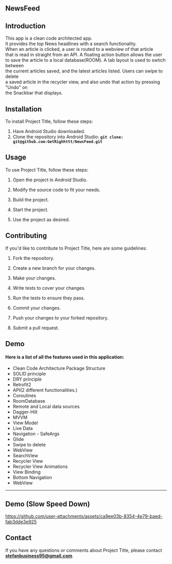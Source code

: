## **NewsFeed**

## **Introduction**
<p>This app is a clean code architected app.<br>
It provides the top News headlines with a search functionality.<br>
When an article is clicked, a user is routed to a webview of that article<br>
that is read in straight from an API. A floating action button allows the user<br>
to save the article to a local database(ROOM). A tab layout is used to swtich between<br>
the current articles saved, and the latest articles listed. Users can swipe to delete<br>
a saved article in the recycler view, and also undo that action by pressing "Undo" on<br>
the Snackbar that displays.


## **Installation**

To install Project Title, follow these steps:

 
1. Have Android Studio downloaded.
2. Clone the repository into Android Studio: **`git clone: git@github.com:GetRighhttt/NewsFeed.git`**

## **Usage**

To use Project Title, follow these steps:

1. Open the project in Android Studio.

2. Modify the source code to fit your needs.

3. Build the project.

4. Start the project.

5. Use the project as desired.

## **Contributing**

If you'd like to contribute to Project Title, here are some guidelines:
 

1. Fork the repository.

2. Create a new branch for your changes.

3. Make your changes.

4. Write tests to cover your changes.

5. Run the tests to ensure they pass.

6. Commit your changes.

7. Push your changes to your forked repository.

8. Submit a pull request.

## **Demo**
#### Here is a list of all the features used in this application:

- Clean Code Architecture Package Structure
- SOLID principle
- DRY principle
- Retrofit2
- API(2 different functionalities.)
- Coroutines
- RoomDatabase
- Remote and Local data sources
- Dagger-Hilt
- MVVM
- View Model
- Live Data
- Navigation - SafeArgs
- Glide
- Swipe to delete
- WebView
- SearchView
- Recycler View
- Recycler View Animations
- View Binding
- Bottom Navigation
- WebView
<hr>

## Demo (Slow Speed Down)
https://github.com/user-attachments/assets/ca9ee03b-8354-4e79-baed-fab3dde3e925

## **Contact**

If you have any questions or comments about Project Title, please contact **stefanbusiness95@gmail.com**.

